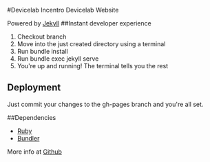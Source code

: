 #Devicelab
Incentro Devicelab Website

Powered by [Jekyll](http://jekyllrb.com/ "Jekyll Website")
##Instant developer experience

1. Checkout branch
2. Move into the just created directory using a terminal
3. Run    bundle install
4. Run    bundle exec jekyll serve
5. You're up and running! The terminal tells you the rest

## Deployment
Just commit your changes to the gh-pages branch and you're all set.

##Dependencies
- [Ruby](https://www.ruby-lang.org/ "Ruby Website")
- [Bundler](http://bundler.io/ "Bundler Website")

More info at [Github](https://help.github.com/articles/using-jekyll-with-pages/ "Github help pages")